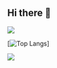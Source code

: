 ## Hi there 👋

<!--
**hyeon924/hyeon924** is a ✨ _special_ ✨ repository because its `README.md` (this file) appears on your GitHub profile.

Here are some ideas to get you started:

- 🔭 I’m currently working on ...
- 🌱 I’m currently learning ...
- 👯 I’m looking to collaborate on ...
- 🤔 I’m looking for help with ...
- 💬 Ask me about ...
- 📫 How to reach me: ...
- 😄 Pronouns: ...
- ⚡ Fun fact: ...
-->

<img src="https://capsule-render.vercel.app/api?type=waving&color=CC8CD1&height=150&section=header" />


[![Top Langs](https://github-readme-stats.vercel.app/api/top-langs/?username=hyeon924)]


<img src="https://capsule-render.vercel.app/api?type=waving&color=CC8CD1&height=150&section=footer" />
